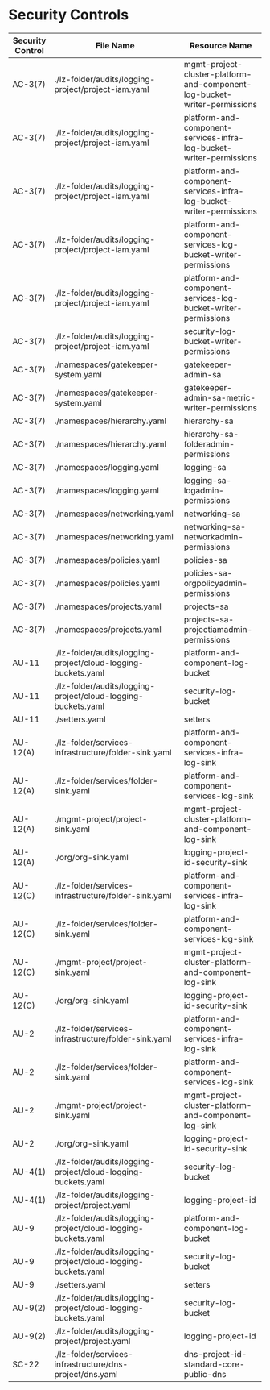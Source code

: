 # Security Controls

<!-- BEGINNING OF SECURITY CONTROLS LIST -->
|Security Control|File Name|Resource Name|
|---|---|---|
|AC-3(7)|./lz-folder/audits/logging-project/project-iam.yaml|mgmt-project-cluster-platform-and-component-log-bucket-writer-permissions|
|AC-3(7)|./lz-folder/audits/logging-project/project-iam.yaml|platform-and-component-services-infra-log-bucket-writer-permissions|
|AC-3(7)|./lz-folder/audits/logging-project/project-iam.yaml|platform-and-component-services-infra-log-bucket-writer-permissions|
|AC-3(7)|./lz-folder/audits/logging-project/project-iam.yaml|platform-and-component-services-log-bucket-writer-permissions|
|AC-3(7)|./lz-folder/audits/logging-project/project-iam.yaml|platform-and-component-services-log-bucket-writer-permissions|
|AC-3(7)|./lz-folder/audits/logging-project/project-iam.yaml|security-log-bucket-writer-permissions|
|AC-3(7)|./namespaces/gatekeeper-system.yaml|gatekeeper-admin-sa|
|AC-3(7)|./namespaces/gatekeeper-system.yaml|gatekeeper-admin-sa-metric-writer-permissions|
|AC-3(7)|./namespaces/hierarchy.yaml|hierarchy-sa|
|AC-3(7)|./namespaces/hierarchy.yaml|hierarchy-sa-folderadmin-permissions|
|AC-3(7)|./namespaces/logging.yaml|logging-sa|
|AC-3(7)|./namespaces/logging.yaml|logging-sa-logadmin-permissions|
|AC-3(7)|./namespaces/networking.yaml|networking-sa|
|AC-3(7)|./namespaces/networking.yaml|networking-sa-networkadmin-permissions|
|AC-3(7)|./namespaces/policies.yaml|policies-sa|
|AC-3(7)|./namespaces/policies.yaml|policies-sa-orgpolicyadmin-permissions|
|AC-3(7)|./namespaces/projects.yaml|projects-sa|
|AC-3(7)|./namespaces/projects.yaml|projects-sa-projectiamadmin-permissions|
|AU-11|./lz-folder/audits/logging-project/cloud-logging-buckets.yaml|platform-and-component-log-bucket|
|AU-11|./lz-folder/audits/logging-project/cloud-logging-buckets.yaml|security-log-bucket|
|AU-11|./setters.yaml|setters|
|AU-12(A)|./lz-folder/services-infrastructure/folder-sink.yaml|platform-and-component-services-infra-log-sink|
|AU-12(A)|./lz-folder/services/folder-sink.yaml|platform-and-component-services-log-sink|
|AU-12(A)|./mgmt-project/project-sink.yaml|mgmt-project-cluster-platform-and-component-log-sink|
|AU-12(A)|./org/org-sink.yaml|logging-project-id-security-sink|
|AU-12(C)|./lz-folder/services-infrastructure/folder-sink.yaml|platform-and-component-services-infra-log-sink|
|AU-12(C)|./lz-folder/services/folder-sink.yaml|platform-and-component-services-log-sink|
|AU-12(C)|./mgmt-project/project-sink.yaml|mgmt-project-cluster-platform-and-component-log-sink|
|AU-12(C)|./org/org-sink.yaml|logging-project-id-security-sink|
|AU-2|./lz-folder/services-infrastructure/folder-sink.yaml|platform-and-component-services-infra-log-sink|
|AU-2|./lz-folder/services/folder-sink.yaml|platform-and-component-services-log-sink|
|AU-2|./mgmt-project/project-sink.yaml|mgmt-project-cluster-platform-and-component-log-sink|
|AU-2|./org/org-sink.yaml|logging-project-id-security-sink|
|AU-4(1)|./lz-folder/audits/logging-project/cloud-logging-buckets.yaml|security-log-bucket|
|AU-4(1)|./lz-folder/audits/logging-project/project.yaml|logging-project-id|
|AU-9|./lz-folder/audits/logging-project/cloud-logging-buckets.yaml|platform-and-component-log-bucket|
|AU-9|./lz-folder/audits/logging-project/cloud-logging-buckets.yaml|security-log-bucket|
|AU-9|./setters.yaml|setters|
|AU-9(2)|./lz-folder/audits/logging-project/cloud-logging-buckets.yaml|security-log-bucket|
|AU-9(2)|./lz-folder/audits/logging-project/project.yaml|logging-project-id|
|SC-22|./lz-folder/services-infrastructure/dns-project/dns.yaml|dns-project-id-standard-core-public-dns|

<!-- END OF SECURITY CONTROLS LIST -->
